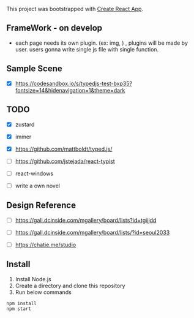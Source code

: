 This project was bootstrapped with [Create React App](https://github.com/facebook/create-react-app).

## FrameWork - on develop
- each page needs its own plugin. (ex: img, ) , plugins will be made by user. users gonna write single js file with single function. 

## Sample Scene
- [x] https://codesandbox.io/s/typedjs-test-bxp35?fontsize=14&hidenavigation=1&theme=dark


## TODO
- [x] zustard
- [x] immer
- [x] https://github.com/mattboldt/typed.js/
- [ ] https://github.com/jstejada/react-typist
- [ ] react-windows
- [ ] write a own novel




## Design Reference
- [ ]  https://gall.dcinside.com/mgallery/board/lists?id=tgijjdd
- [ ]  https://gall.dcinside.com/mgallery/board/lists/?id=seoul2033
- [ ]  https://chatie.me/studio



## Install 

1. Install Node.js
2. Create a directory and clone this repository
3. Run below commands

```
npm install
npm start
```





